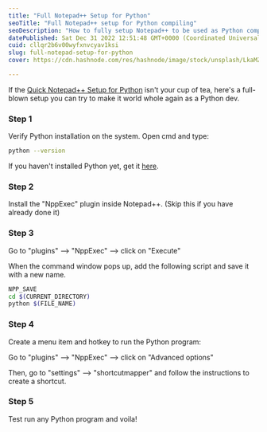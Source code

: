 ```yaml
---
title: "Full Notepad++ Setup for Python"
seoTitle: "Full Notepad++ setup for Python compiling"
seoDescription: "How to fully setup Notepad++ to be used as Python compiler"
datePublished: Sat Dec 31 2022 12:51:48 GMT+0000 (Coordinated Universal Time)
cuid: cllqr2b6v00wyfxnvcyav1ksi
slug: full-notepad-setup-for-python
cover: https://cdn.hashnode.com/res/hashnode/image/stock/unsplash/LkaMZj64KAM/upload/e9b7cc424c7feefde1e65d246aa56c2a.jpeg

---
```


If the [Quick Notepad++ Setup for Python](https://dev.to/pizofreude/quick-notepad-setup-for-python-4l5o) isn't your cup of tea, here's a full-blown setup you can try to make it world whole again as a Python dev.

### Step 1

Verify Python installation on the system. Open cmd and type:

```bash
python --version
```

If you haven't installed Python yet, get it [here](https://www.python.org/downloads/).

### Step 2

Install the "NppExec" plugin inside Notepad++. (Skip this if you have already done it)

### Step 3

Go to "plugins" --&gt; "NppExec" --&gt; click on "Execute"

When the command window pops up, add the following script and save it with a new name.

```bash
NPP_SAVE
cd $(CURRENT_DIRECTORY)
python $(FILE_NAME)
```

### Step 4

Create a menu item and hotkey to run the Python program:

Go to "plugins" --&gt; "NppExec" --&gt; click on "Advanced options"

Then, go to "settings" --&gt; "shortcutmapper" and follow the instructions to create a shortcut.

### Step 5

Test run any Python program and voila!